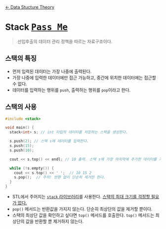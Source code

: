 [← Data Stucture Theory](../README.md)

# Stack <kbd>[Pass Me](../../../sources/data_structures/stack/Stack.h)</kbd>

> 선입후출의 데이터 관리 정책을 따르는 자료구조이다.
## 스택의 특징

- 먼저 입력된 데이터는 가장 나중에 출력된다.
- 가장 나중에 입력한 데이터에만 접근 가능하고, 중간에 위치한 데이터에는 접근할 수 없다.
- 데이터를 입력하는 행위를 `push`, 출력하는 행위를 `pop`이라고 한다.

## 스택의 사용

```cpp
#include <stack>

void main() {
  stack<int> s; // int 타입의 데이터를 저장하는 스택을 생성한다.

  s.push(2); // 스택 s에 데이터를 입력한다.
  s.push(15);
  s.push(10);

  cout << s.top() << endl; // 10 출력. 스택 s에 가장 마지막에 추가한 데이터를 가져온다.

  while (!s.empty()) {
    cout << s.top() << ' ';  // 10 15 2
    s.pop();  // 주의! 반환 없이 단순히 제거만 한다.
  }
}
```

- STL에서 주어지는 [`stack` 라이브러리](https://en.cppreference.com/w/cpp/container/stack)를 사용한다. [스택의 최대 크기를 걱정할 필요가 없다.](https://stackoverflow.com/q/1825964/9735184)
- `pop()` 메서드는 반환값을 가지지 않는다. 단순히 최상단의 값을 제거할 뿐이다.
- 스택의 최상단 값을 확인하고 싶다면 `top()` 메서드를 호출한다. `top()` 메서드는 최상단의 값을 반환할 뿐 제거하지 않는다.
